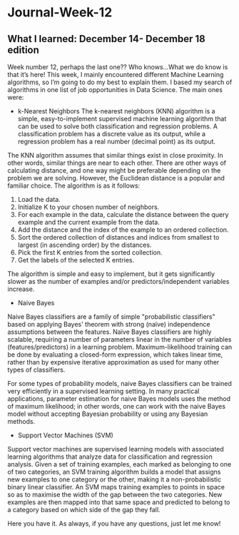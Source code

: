 # Journal-Week-12

## What I learned: December 14- December 18 edition

Week number 12, perhaps the last one?? Who knows...What we do know is that it’s here! This week, I mainly encountered different Machine Learning algorithms, so I’m going to do my best to explain them. I based my search of algorithms in one list of job opportunities in Data Science. The main ones were:

* k-Nearest Neighbors
The k-nearest neighbors (KNN) algorithm is a simple, easy-to-implement supervised machine learning algorithm that can be used to solve both classification and regression problems. A classification problem has a discrete value as its output, while a regression problem has a real number (decimal point) as its output.

The KNN algorithm assumes that similar things exist in close proximity. In other words, similar things are near to each other. There are other ways of calculating distance, and one way might be preferable depending on the problem we are solving. However, the Euclidean distance is a popular and familiar choice. The algorithm is as it follows:
1. Load the data.
2. Initialize K to your chosen number of neighbors.
3. For each example in the data, calculate the distance between the query example and the current example from the data.
4. Add the distance and the index of the example to an ordered collection.
5. Sort the ordered collection of distances and indices from smallest to largest (in ascending order) by the distances.
6. Pick the first K entries from the sorted collection.
7. Get the labels of the selected K entries.

The algorithm is simple and easy to implement, but it gets significantly slower as the number of examples and/or predictors/independent variables increase.

* Naive Bayes

Naive Bayes classifiers are a family of simple "probabilistic classifiers" based on applying Bayes' theorem with strong (naïve) independence assumptions between the features. Naïve Bayes classifiers are highly scalable, requiring a number of parameters linear in the number of variables (features/predictors) in a learning problem. Maximum-likelihood training can be done by evaluating a closed-form expression, which takes linear time, rather than by expensive iterative approximation as used for many other types of classifiers. 

For some types of probability models, naive Bayes classifiers can be trained very efficiently in a supervised learning setting. In many practical applications, parameter estimation for naive Bayes models uses the method of maximum likelihood; in other words, one can work with the naive Bayes model without accepting Bayesian probability or using any Bayesian methods.

* Support Vector Machines (SVM)

Support vector machines are supervised learning models with associated learning algorithms that analyze data for classification and regression analysis. Given a set of training examples, each marked as belonging to one of two categories, an SVM training algorithm builds a model that assigns new examples to one category or the other, making it a non-probabilistic binary linear classifier. An SVM maps training examples to points in space so as to maximise the width of the gap between the two categories. New examples are then mapped into that same space and predicted to belong to a category based on which side of the gap they fall.

Here you have it. As always, if you have any questions, just let me know!
